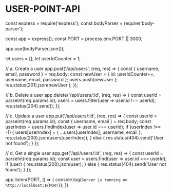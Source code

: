 # USER-POINT-API
const express = require('express');
const bodyParser = require('body-parser');

const app = express();
const PORT = process.env.PORT || 3000;

app.use(bodyParser.json());

let users = [];
let userIdCounter = 1;

// a. Create a user
app.post('/api/users', (req, res) => {
    const { username, email, password } = req.body;
    const newUser  = { id: userIdCounter++, username, email, password };
    users.push(newUser );
    res.status(201).json(newUser );
});

// b. Delete a user
app.delete('/api/users/:id', (req, res) => {
    const userId = parseInt(req.params.id);
    users = users.filter(user => user.id !== userId);
    res.status(204).send();
});

// c. Update a user
app.put('/api/users/:id', (req, res) => {
    const userId = parseInt(req.params.id);
    const { username, email } = req.body;
    const userIndex = users.findIndex(user => user.id === userId);
    if (userIndex !== -1) {
        users[userIndex] = { ...users[userIndex], username, email };
        res.status(200).json(users[userIndex]);
    } else {
        res.status(404).send('User  not found');
    }
});

// d. Get a single user
app.get('/api/users/:id', (req, res) => {
    const userId = parseInt(req.params.id);
    const user = users.find(user => user.id === userId);
    if (user) {
        res.status(200).json(user);
    } else {
        res.status(404).send('User  not found');
    }
});

app.listen(PORT, () => {
    console.log(`Server is running on http://localhost:${PORT}`);
})
